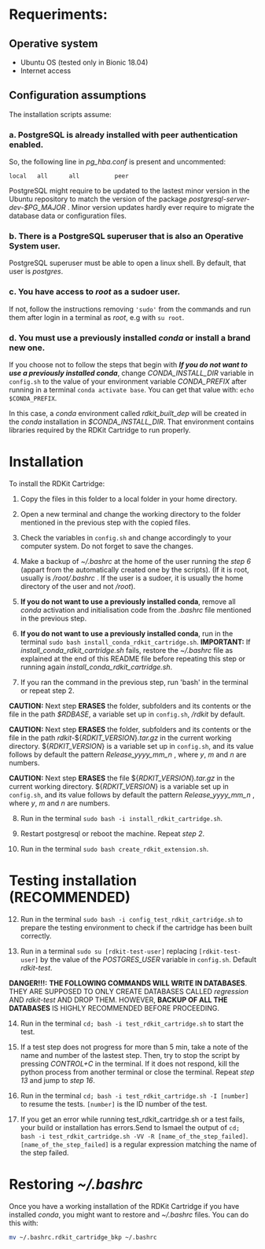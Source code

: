 # Requeriments:

## Operative system
- Ubuntu OS (tested only in Bionic 18.04)
- Internet access

## Configuration assumptions
The installation scripts assume:
### a. PostgreSQL is already installed with peer authentication enabled. 
So, the following line in *pg_hba.conf* is present and uncommented:

    local	all      all          peer

PostgreSQL might require to be updated to the lastest minor version in the Ubuntu repository to match the version of the package *postgresql-server-dev-$PG_MAJOR* . Minor version updates hardly ever require to migrate the database data or configuration files.

### b. There is a PostgreSQL superuser that is also an Operative System user.
PostgreSQL superuser must be able to open a linux shell. 
By default, that user is *postgres*.

### c. You have access to *root* as a sudoer user. 
If not, follow the instructions removing `'sudo'` from the commands and run them after login in a terminal as *root*, e.g with `su root`.

### d. You must use a previously installed *conda* or install a brand new one.
If you choose not to follow the steps that begin with ***If you do not want to use a previously installed conda***, change *CONDA_INSTALL_DIR* variable in `config.sh` to the value of your environment variable *CONDA_PREFIX* after running in a terminal `conda activate base`.
You can get that value with: `echo $CONDA_PREFIX`.

In this case, a *conda* environment called *rdkit_built_dep* will be created in the *conda* installation in *$CONDA_INSTALL_DIR*. That environment contains libraries required by the RDKit Cartridge to run properly.

# Installation
To install the RDKit Cartridge:

 1. Copy the files in this folder to a local folder in your home directory.

 2. Open a new terminal and change the working directory to the folder mentioned in the previous step with the copied files.

 3. Check the variables in `config.sh` and change accordingly to your computer system. Do not forget to save the changes.

 4. Make a backup of *~/.bashrc* at the home of the user running the *step 6* (appart from the automatically created one by the scripts). (If it is root, usually is */root/.bashrc* . If the user is a sudoer, it is usually the home directory of the user and not */root*).

 5. **If you do not want to use a previously installed conda**, remove all *conda* activation and initialisation code from the *.bashrc* file mentioned in the previous step.

 6. **If you do not want to use a previously installed conda**, run in the terminal `sudo bash install_conda_rdkit_cartridge.sh`.
    **IMPORTANT:** If *install_conda_rdkit_cartridge.sh* fails, restore the *~/.bashrc* file as explained at the end of this README file before repeating this step or running again *install_conda_rdkit_cartridge.sh*.
 
 7. If you ran the command in the previous step, run 'bash' in the terminal or repeat step 2.

**CAUTION:** Next step **ERASES** the folder, subfolders and its contents or the file in the path *$RDBASE*, a variable set up in `config.sh`, */rdkit* by default.

**CAUTION:** Next step **ERASES** the folder, subfolders and its contents or the file in the path *rdkit-*${*RDKIT_VERSION*}*.tar.gz* in the current working directory. ${*RDKIT_VERSION*} is a variable set up in `config.sh`, and its value follows by default the pattern  *Release_yyyy_mm_n* , where *y*, *m* and *n* are numbers.

**CAUTION:** Next step **ERASES** the file ${*RDKIT_VERSION*}*.tar.gz* in the current working directory. ${*RDKIT_VERSION*} is a variable set up in `config.sh`, and its value follows by default the pattern  *Release_yyyy_mm_n* , where *y*, *m* and *n* are numbers.

 8. Run in the terminal `sudo bash -i install_rdkit_cartridge.sh`.

 9. Restart postgresql or reboot the machine. Repeat *step 2*.

10. Run in the terminal `sudo bash create_rdkit_extension.sh`.

# Testing installation (RECOMMENDED)

12. Run in the terminal `sudo bash -i config_test_rdkit_cartridge.sh` to prepare the testing environment to check if the cartridge has been built correctly.

13. Run in a terminal `sudo su [rdkit-test-user]` replacing `[rdkit-test-user]` by the value of the *POSTGRES_USER* variable in `config.sh`. Default *rdkit-test*.

**DANGER!!!:** **THE FOLLOWING COMMANDS WILL WRITE IN DATABASES**. THEY ARE SUPPOSED TO ONLY CREATE DATABASES CALLED *regression* AND *rdkit-test* AND DROP THEM. HOWEVER, **BACKUP OF ALL THE DATABASES** IS HIGHLY RECOMMENDED BEFORE PROCEEDING.

14. Run in the terminal `cd; bash -i test_rdkit_cartridge.sh` to start the test.

15. If a test step does not progress for more than 5 min, take a note of the name and number of the lastest step. 
    Then, try to stop the script by pressing *CONTROL+C* in the terminal. 
    If it does not respond, kill the python process from another terminal or close the terminal. 
    Repeat *step 13* and jump to *step 16*.

16. Run in the terminal `cd; bash -i test_rdkit_cartridge.sh -I [number]` to resume the tests. `[number]` is the ID number of the test.

17. If you get an error while running test_rdkit_cartridge.sh or a test fails, your build or installation has errors.Send to Ismael the output of `cd; bash -i test_rdkit_cartridge.sh -VV -R [name_of_the_step_failed]`.  `[name_of_the_step_failed]` is a regular expression matching the name of the step failed.

# Restoring *~/.bashrc*
Once you have a working installation of the RDKit Cartridge if you have installed *conda*, you might want to restore and *~/.bashrc* files.
You can do this with:
```bash
mv ~/.bashrc.rdkit_cartridge_bkp ~/.bashrc
```
